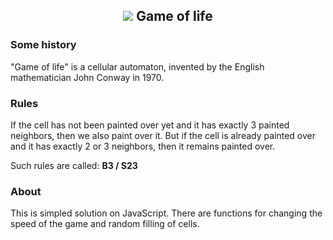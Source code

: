 <h2 align="center">
<img src="https://github.com/invizex/game-of-life/blob/master/src/img/icon_16x16.ico">
Game of life
</h2>

### Some history
"Game of life" is a cellular automaton, invented by the English mathematician John Conway in 1970.

### Rules
If the cell has not been painted over yet and it has exactly 3 painted neighbors, then we also paint over it. But if the cell is already painted over and it has exactly 2 or 3 neighbors, then it remains painted over.

Such rules are called: **B3 / S23**

### About

This is simpled solution on JavaScript. There are functions for changing the speed of the game and random filling of cells.
